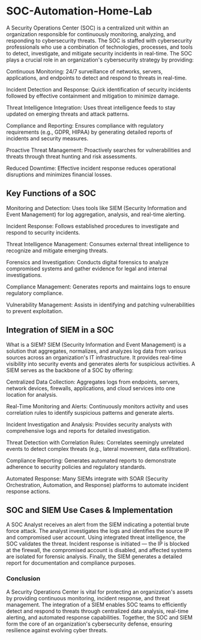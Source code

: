 # SOC-Automation-Home-Lab

A Security Operations Center (SOC) is a centralized unit within an organization responsible for continuously monitoring, analyzing, and responding to cybersecurity threats.
The SOC is staffed with cybersecurity professionals who use a combination of technologies, processes, and tools to detect, investigate, and mitigate security incidents in real-time.
The SOC plays a crucial role in an organization's cybersecurity strategy by providing:

Continuous Monitoring: 24/7 surveillance of networks, servers, applications, and endpoints to detect and respond to threats in real-time.

Incident Detection and Response: Quick identification of security incidents followed by effective containment and mitigation to minimize damage.

Threat Intelligence Integration: Uses threat intelligence feeds to stay updated on emerging threats and attack patterns.

Compliance and Reporting: Ensures compliance with regulatory requirements (e.g., GDPR, HIPAA) by generating detailed reports of incidents and security measures.

Proactive Threat Management: Proactively searches for vulnerabilities and threats through threat hunting and risk assessments.

Reduced Downtime: Effective incident response reduces operational disruptions and minimizes financial losses.

<h2>Key Functions of a SOC </h2> 

Monitoring and Detection:
Uses tools like SIEM (Security Information and Event Management) for log aggregation, analysis, and real-time alerting.

Incident Response:
Follows established procedures to investigate and respond to security incidents.

Threat Intelligence Management:
Consumes external threat intelligence to recognize and mitigate emerging threats.

Forensics and Investigation:
Conducts digital forensics to analyze compromised systems and gather evidence for legal and internal investigations.

Compliance Management:
Generates reports and maintains logs to ensure regulatory compliance.

Vulnerability Management:
Assists in identifying and patching vulnerabilities to prevent exploitation.

<h2>Integration of SIEM in a SOC </h2>

What is a SIEM?
SIEM (Security Information and Event Management) is a solution that aggregates, normalizes, and analyzes log data from various sources across an organization's IT infrastructure.
It provides real-time visibility into security events and generates alerts for suspicious activities.
A SIEM serves as the backbone of a SOC by offering:

Centralized Data Collection:
Aggregates logs from endpoints, servers, network devices, firewalls, applications, and cloud services into one location for analysis.

Real-Time Monitoring and Alerts:
Continuously monitors activity and uses correlation rules to identify suspicious patterns and generate alerts.

Incident Investigation and Analysis:
Provides security analysts with comprehensive logs and reports for detailed investigation.

Threat Detection with Correlation Rules:
Correlates seemingly unrelated events to detect complex threats (e.g., lateral movement, data exfiltration).

Compliance Reporting:
Generates automated reports to demonstrate adherence to security policies and regulatory standards.

Automated Response:
Many SIEMs integrate with SOAR (Security Orchestration, Automation, and Response) platforms to automate incident response actions.

<h2>SOC and SIEM Use Cases & Implementation </h2>

A SOC Analyst receives an alert from the SIEM indicating a potential brute force attack.
The analyst investigates the logs and identifies the source IP and compromised user account.
Using integrated threat intelligence, the SOC validates the threat.
Incident response is initiated — the IP is blocked at the firewall, the compromised account is disabled, and affected systems are isolated for forensic analysis.
Finally, the SIEM generates a detailed report for documentation and compliance purposes.

<h3>Conclusion </h3>

A Security Operations Center is vital for protecting an organization's assets by providing continuous monitoring, incident response, and threat management.
The integration of a SIEM enables SOC teams to efficiently detect and respond to threats through centralized data analysis, real-time alerting, and automated response capabilities.
Together, the SOC and SIEM form the core of an organization's cybersecurity defense, ensuring resilience against evolving cyber threats.
